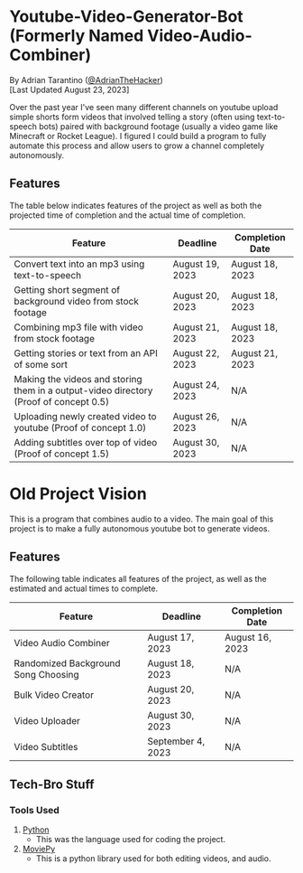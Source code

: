 # Youtube-Video-Generator-Bot (Formerly Named Video-Audio-Combiner)
By Adrian Tarantino ([@AdrianTheHacker](https://github.com/AdrianTheHacker))
<br>[Last Updated August 23, 2023]

Over the past year I've seen many different channels on youtube upload simple shorts form videos that involved telling a story (often using text-to-speech bots) paired with background footage (usually a video game like Minecraft or Rocket League). I figured I could build a program to fully automate this process and allow users to grow a channel completely autonomously.

## Features
The table below indicates features of the project as well as both the projected time of completion and the actual time of completion.

Feature | Deadline | Completion Date
--------|----------|----------------
Convert text into an mp3 using text-to-speech | August 19, 2023 | August 18, 2023
Getting short segment of background video from stock footage | August 20, 2023 | August 18, 2023
Combining mp3 file with video from stock footage | August 21, 2023 | August 18, 2023
Getting stories or text from an API of some sort | August 22, 2023 | August 21, 2023
Making the videos and storing them in a output-video directory (Proof of concept 0.5) | August 24, 2023 | N/A
Uploading newly created video to youtube (Proof of concept 1.0) | August 26, 2023 | N/A
Adding subtitles over top of video (Proof of concept 1.5) | August 30, 2023 | N/A


# Old Project Vision
This is a program that combines audio to a video. The main goal of this project is to make a fully autonomous youtube bot to generate videos.

## Features
The following table indicates all features of the project, as well as the estimated and actual times to complete.

Feature | Deadline | Completion Date
--------|----------|----------------
Video Audio Combiner | August 17, 2023 | August 16, 2023
Randomized Background Song Choosing | August 18, 2023 | N/A
Bulk Video Creator | August 20, 2023 | N/A
Video Uploader | August 30, 2023 | N/A
Video Subtitles | September 4, 2023 | N/A

## Tech-Bro Stuff
### Tools Used
1. [Python](https://www.python.org/)
    * This was the language used for coding the project.
2. [MoviePy](https://zulko.github.io/moviepy/)
    * This is a python library used for both editing videos, and audio.

